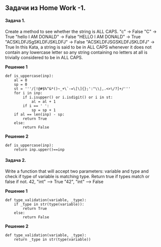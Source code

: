 ## Задачи из Home Work -1.
#### Задача 1.
Create a method to see whether the string is ALL CAPS.
"c" -> False
"C" -> True
"hello I AM DONALD" -> False
"HELLO I AM DONALD" -> True
"ACSKLDFJSgSKLDFJSKLDFJ" -> False
"ACSKLDFJSGSKLDFJSKLDFJ" -> True
In this Kata, a string is said to be in ALL CAPS whenever it does not contain any lowercase letter so any string containing no letters at all is trivially considered to be in ALL CAPS.

**Решение 1**
```
def is_uppercase(inp):
    al = 0
    sp = 0
    st = '''/[!@#$%^&*()~_+\`-=\[\]{};':"\\|,.<>\/?]+/'''
    for i in inp:
        if i.isupper() or i.isdigit() or i in st:
            al = al + 1
        if i == ' ':
            sp = sp + 1      
    if al == len(inp) - sp:
        return True
    else:
        return False
```
**Решение 2**
```
def is_uppercase(inp):
    return inp.upper()==inp
```
#### Задача 2.
Write a function that will accept two parameters: variable and type and check if type of variable is matching type. Return true if types match or false if not.
42, "int"    --> True
"42", "int"  --> False

**Решение 1**
```
def type_validation(variable, _type):
    if _type in str(type(variable)):
        return True
    else:
        return False
```
**Решение 2**
```
def type_validation(variable, _type): 
    return _type in str(type(variable))
```

